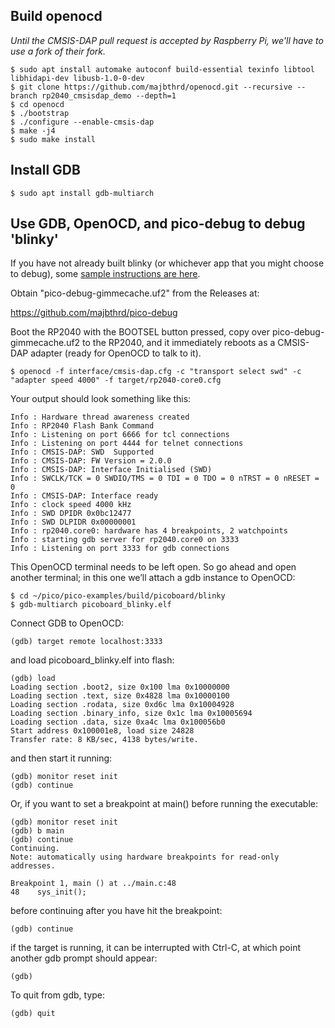 ## Build openocd

*Until the CMSIS-DAP pull request is accepted by Raspberry Pi, we'll have to use a fork of their fork.*

```
$ sudo apt install automake autoconf build-essential texinfo libtool libhidapi-dev libusb-1.0-0-dev
$ git clone https://github.com/majbthrd/openocd.git --recursive --branch rp2040_cmsisdap_demo --depth=1
$ cd openocd
$ ./bootstrap
$ ./configure --enable-cmsis-dap
$ make -j4
$ sudo make install
```

## Install GDB

```
$ sudo apt install gdb-multiarch
```

## Use GDB, OpenOCD, and pico-debug to debug 'blinky'

If you have not already built blinky (or whichever app that you might choose to debug), some [sample instructions are here](building.md).

Obtain "pico-debug-gimmecache.uf2" from the Releases at:

https://github.com/majbthrd/pico-debug

Boot the RP2040 with the BOOTSEL button pressed, copy over pico-debug-gimmecache.uf2 to the RP2040, and it immediately reboots as a CMSIS-DAP adapter (ready for OpenOCD to talk to it).

```
$ openocd -f interface/cmsis-dap.cfg -c "transport select swd" -c "adapter speed 4000" -f target/rp2040-core0.cfg
```

Your output should look something like this:

```
Info : Hardware thread awareness created
Info : RP2040 Flash Bank Command
Info : Listening on port 6666 for tcl connections
Info : Listening on port 4444 for telnet connections
Info : CMSIS-DAP: SWD  Supported
Info : CMSIS-DAP: FW Version = 2.0.0
Info : CMSIS-DAP: Interface Initialised (SWD)
Info : SWCLK/TCK = 0 SWDIO/TMS = 0 TDI = 0 TDO = 0 nTRST = 0 nRESET = 0
Info : CMSIS-DAP: Interface ready
Info : clock speed 4000 kHz
Info : SWD DPIDR 0x0bc12477
Info : SWD DLPIDR 0x00000001
Info : rp2040.core0: hardware has 4 breakpoints, 2 watchpoints
Info : starting gdb server for rp2040.core0 on 3333
Info : Listening on port 3333 for gdb connections
```

This OpenOCD terminal needs to be left open. So go ahead and open another terminal; in this one we’ll attach a gdb instance to OpenOCD:

```
$ cd ~/pico/pico-examples/build/picoboard/blinky
$ gdb-multiarch picoboard_blinky.elf
```

Connect GDB to OpenOCD:

```
(gdb) target remote localhost:3333
```

and load picoboard_blinky.elf into flash:

```
(gdb) load
Loading section .boot2, size 0x100 lma 0x10000000
Loading section .text, size 0x4828 lma 0x10000100
Loading section .rodata, size 0xd6c lma 0x10004928
Loading section .binary_info, size 0x1c lma 0x10005694
Loading section .data, size 0xa4c lma 0x100056b0
Start address 0x100001e8, load size 24828
Transfer rate: 8 KB/sec, 4138 bytes/write.
```

and then start it running:

```
(gdb) monitor reset init
(gdb) continue
```

Or, if you want to set a breakpoint at main() before running the executable:

```
(gdb) monitor reset init
(gdb) b main
(gdb) continue
Continuing.
Note: automatically using hardware breakpoints for read-only addresses.

Breakpoint 1, main () at ../main.c:48
48	  sys_init();
```

before continuing after you have hit the breakpoint:

```
(gdb) continue
```

if the target is running, it can be interrupted with Ctrl-C, at which point another gdb prompt should appear:

```
(gdb)
```

To quit from gdb, type:

```
(gdb) quit
```

